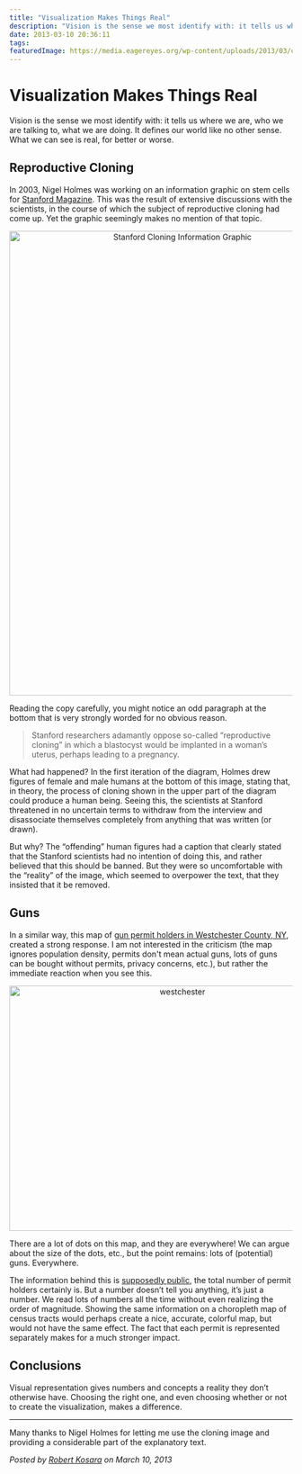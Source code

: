 ```yaml
---
title: "Visualization Makes Things Real"
description: "Vision is the sense we most identify with: it tells us where we are, who we are talking to, what we are doing. It defines our world like no other sense. What we can see is real, for better or worse."
date: 2013-03-10 20:36:11
tags: 
featuredImage: https://media.eagereyes.org/wp-content/uploads/2013/03/cloning-teaser.png
---
```


# Visualization Makes Things Real

Vision is the sense we most identify with: it tells us where we are, who we are talking to, what we are doing. It defines our world like no other sense. What we can see is real, for better or worse.

## Reproductive Cloning

In 2003, Nigel Holmes was working on an information graphic on stem cells for <a href="http://alumni.stanford.edu/get/page/magazine/article/?article_id=36663">Stanford Magazine</a>. This was the result of extensive discussions with the scientists, in the course of which the subject of reproductive cloning had come up. Yet the graphic seemingly makes no mention of that topic.

<p align="center"><img class="aligncenter size-medium wp-image-2253" alt="Stanford Cloning Information Graphic" src="https://media.eagereyes.org/wp-content/uploads/2013/03/stan.cloning7x.png" width="600" height="826" /></p>

Reading the copy carefully, you might notice an odd paragraph at the bottom that is very strongly worded for no obvious reason.

>	Stanford researchers adamantly oppose so-called “reproductive cloning” in which a blastocyst would be implanted in a woman’s uterus, perhaps leading to a pregnancy.

What had happened? In the first iteration of the diagram, Holmes drew figures of female and male humans at the bottom of this image, stating that, in theory, the process of cloning shown in the upper part of the diagram could produce a human being. Seeing this, the scientists at Stanford threatened in no uncertain terms to withdraw from the interview and disassociate themselves completely from anything that was written (or drawn).

But why? The “offending” human figures had a caption that clearly stated that the Stanford scientists had no intention of doing this, and rather believed that this should be banned. But they were so uncomfortable with the “reality” of the image, which seemed to overpower the text, that they insisted that it be removed.

## Guns

In a similar way, this map of <a href="http://www.lohud.com/interactive/article/20121223/NEWS01/121221011/Map-Where-gun-permits-your-neighborhood-?nclick_check=1">gun permit holders in Westchester County, NY</a>, created a strong response. I am not interested in the criticism (the map ignores population density, permits don't mean actual guns, lots of guns can be bought without permits, privacy concerns, etc.), but rather the immediate reaction when you see this.

<p align="center"><img class="aligncenter size-medium wp-image-2251" alt="westchester" src="https://media.eagereyes.org/wp-content/uploads/2013/03/westchester.jpg" width="600" height="436" /></p>

There are a lot of dots on this map, and they are everywhere! We can argue about the size of the dots, etc., but the point remains: lots of (potential) guns. Everywhere.

The information behind this is <a title="Visualization Sets Information Free" href="/blog/2007/visualization-sets-information-free">supposedly public</a>, the total number of permit holders certainly is. But a number doesn’t tell you anything, it’s just a number. We read lots of numbers all the time without even realizing the order of magnitude. Showing the same information on a choropleth map of census tracts would perhaps create a nice, accurate, colorful map, but would not have the same effect. The fact that each permit is represented separately makes for a much stronger impact.

## Conclusions

Visual representation gives numbers and concepts a reality they don’t otherwise have. Choosing the right one, and even choosing whether or not to create the visualization, makes a difference.

<hr />

Many thanks to Nigel Holmes for letting me use the cloning image and providing a considerable part of the explanatory text.


_Posted by <a href="/about">Robert Kosara</a> on March 10, 2013_


